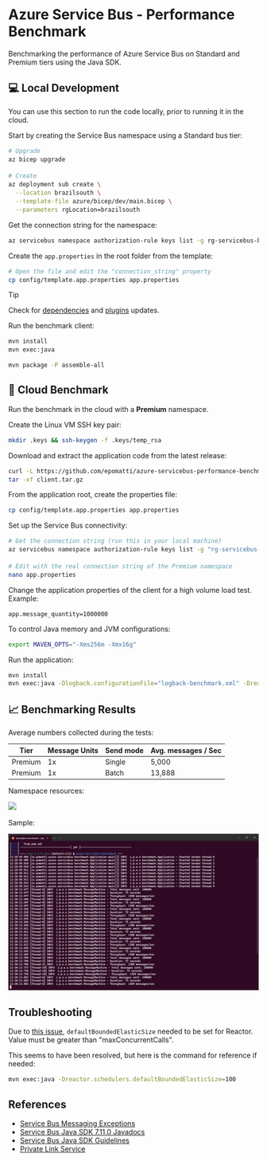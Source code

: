 # Azure Service Bus - Performance Benchmark

Benchmarking the performance of Azure Service Bus on Standard and Premium tiers using the Java SDK.

## 💻 Local Development

You can use this section to run the code locally, prior to running it in the cloud.

Start by creating the Service Bus namespace using a Standard bus tier:

```sh
# Upgrade
az bicep upgrade

# Create
az deployment sub create \
  --location brazilsouth \
  --template-file azure/bicep/dev/main.bicep \
  --parameters rgLocation=brazilsouth
```

Get the connection string for the namespace:

```sh
az servicebus namespace authorization-rule keys list -g rg-servicebus-benchmark-dev --namespace-name bus-benchmark999-dev --name RootManageSharedAccessKey --query primaryConnectionString -o tsv
```

Create the `app.properties` in the root folder from the template:

```sh
# Open the file and edit the "connection_string" property
cp config/template.app.properties app.properties
```

> [!TIP]
> Check for [dependencies](https://www.mojohaus.org/versions/versions-maven-plugin/examples/display-dependency-updates.html) and [plugins](https://www.mojohaus.org/versions/versions-maven-plugin/examples/display-plugin-updates.html) updates.

Run the benchmark client:

```sh
mvn install
mvn exec:java
```

```sh
mvn package -P assemble-all
```

## 🚀 Cloud Benchmark

Run the benchmark in the cloud with a **Premium** namespace.

Create the Linux VM SSH key pair:

```sh
mkdir .keys && ssh-keygen -f .keys/temp_rsa
```

Download and extract the application code from the latest release:

```sh
curl -L https://github.com/epomatti/azure-servicebus-performance-benchmark/archive/refs/tags/v0.0.1.tar.gz -o client.tar.gz
tar -xf client.tar.gz
```

From the application root, create the properties file:

```sh
cp config/template.app.properties app.properties
```

Set up the Service Bus connectivity:

```sh
# Get the connection string (run this in your local machine)
az servicebus namespace authorization-rule keys list -g "rg-servicebus-benchmark-premium" --namespace-name "bus-benchmark-999-premium" --name "RootManageSharedAccessKey" --query "primaryConnectionString" -o tsv

# Edit with the real connection string of the Premium namespace
nano app.properties
```

Change the application properties of the client for a high volume load test. Example:

```
app.message_quantity=1000000
```

To control Java memory and JVM configurations:

```sh
export MAVEN_OPTS="-Xms256m -Xmx16g"
```

Run the application:

```sh
mvn install
mvn exec:java -Dlogback.configurationFile="logback-benchmark.xml" -Dreactor.schedulers.defaultBoundedElasticSize=1200
```

## 📈 Benchmarking Results

Average numbers collected during the tests:

| Tier           | Message Units | Send mode | Avg. messages / Sec |
|----------------|---------------|-----------|----------------|
| Premium        | 1x            | Single    | 5,000          |
| Premium        | 1x            | Batch     | 13,888         |

Namespace resources:

<img src=".assets/sender_resources.png" width=500 />

Sample:

<img src=".assets/sender_benchmark.png" width=800 />

## Troubleshooting

Due to [this issue](https://github.com/Azure/azure-sdk-for-java/issues/30483), `defaultBoundedElasticSize` needed to be set for Reactor. Value must be greater than "maxConcurrentCalls".

This seems to have been resolved, but here is the command for reference if needed:

```sh
mvn exec:java -Dreactor.schedulers.defaultBoundedElasticSize=100
```

## References

- [Service Bus Messaging Exceptions](https://learn.microsoft.com/en-us/azure/service-bus-messaging/service-bus-messaging-exceptions)
- [Service Bus Java SDK 7.11.0 Javadocs](https://azuresdkdocs.blob.core.windows.net/$web/java/azure-messaging-servicebus/7.11.0/index.html)
- [Service Bus Java SDK Guidelines](https://learn.microsoft.com/en-us/java/api/overview/azure/messaging-servicebus-readme?view=azure-java-stable)
- [Private Link Service](https://learn.microsoft.com/en-us/azure/service-bus-messaging/private-link-service)
